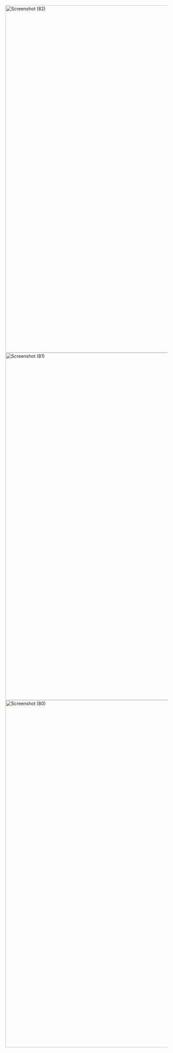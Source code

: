 <img width="1920" height="1080" alt="Screenshot (82)" src="https://github.com/user-attachments/assets/27ef84fa-6e75-44ef-9090-dbfe6366fbcc" />
<img width="1920" height="1080" alt="Screenshot (81)" src="https://github.com/user-attachments/assets/14b81150-f9ab-4741-b1f8-b4e9fc93f45b" />
<img width="1920" height="1080" alt="Screenshot (80)" src="https://github.com/user-attachments/assets/4c18869a-282e-410c-87fc-c9de096cbe3e" />
